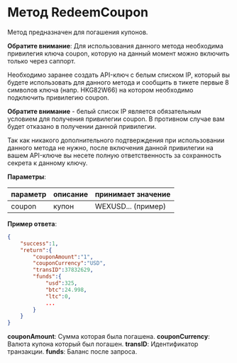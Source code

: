 # Метод RedeemCoupon

Метод предназначен для погашения купонов.

**Обратите внимание**: Для использования данного метода необходима привилегия ключа coupon, которую на данный момент можно включить только через саппорт.

Необходимо заранее создать API-ключ с белым списком IP, который вы будете использовать для данного метода и сообщить в тикете первые 8 символов ключа (напр. HKG82W66) на котором необходимо подключить привилегию coupon.

**Обратите внимание** - белый список IP является обязательным условием для получения привилегии coupon. В противном случае вам будет отказано в получении данной привилегии.

Так как никакого дополнительного подтверждения при использовании данного метода не нужно, после включения данной привилегии на вашем API-ключе вы несете полную ответственность за сохранность секрета к данному ключу.

**Параметры**:

**параметр** | **описание** | **принимает значение**
------------ | ------------ | -------------
coupon | купон | WEXUSD... (пример)

**Пример ответа**:
```json
{
	"success":1,
	"return":{
		"couponAmount":"1",
		"couponCurrency":"USD",
		"transID":37832629,
		"funds":{
			"usd":325,
			"btc":24.998,
			"ltc":0,
			...
		}
	}
}
```

**couponAmount**: Сумма которая была погашена.
**couponCurrency**: Валюта купона который был погашен.
**transID**: Идентификатор транзакции.
**funds**: Баланс после запроса.

